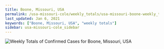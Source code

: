 ```yaml
---
title: Boone, Missouri, USA
permalink: /usa-missouri-cole/weekly_totals/usa-missouri-boone-weekly_totals.html
last_updated: Jan 6, 2021
keywords: ["Boone, Missouri, USA", "weekly totals"]
sidebar: usa-missouri-cole_sidebar
---
```


![Weekly Totals of Confirmed Cases for Boone, Missouri, USA](/covid_tracker/images/graphs/usa-missouri-boone-weekly_totals_graph.png)
